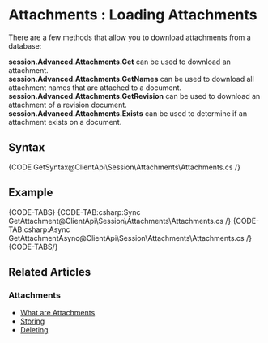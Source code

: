 # Attachments : Loading Attachments

There are a few methods that allow you to download attachments from a database:   

**session.Advanced.Attachments.Get** can be used to download an attachment.   
**session.Advanced.Attachments.GetNames** can be used to download all attachment names that are attached to a document.   
**session.Advanced.Attachments.GetRevision** can be used to download an attachment of a revision document.   
**session.Advanced.Attachments.Exists** can be used to determine if an attachment exists on a document.   

## Syntax

{CODE GetSyntax@ClientApi\Session\Attachments\Attachments.cs /}

## Example

{CODE-TABS}
{CODE-TAB:csharp:Sync GetAttachment@ClientApi\Session\Attachments\Attachments.cs /}
{CODE-TAB:csharp:Async GetAttachmentAsync@ClientApi\Session\Attachments\Attachments.cs /}
{CODE-TABS/}

## Related Articles

### Attachments

- [What are Attachments](../../../client-api/session/attachments/what-are-attachments)
- [Storing](../../../client-api/session/attachments/storing)
- [Deleting](../../../client-api/session/attachments/deleting)
